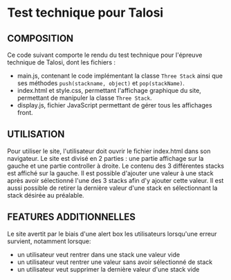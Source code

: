# Test technique pour Talosi

## COMPOSITION
Ce code suivant comporte le rendu du test technique pour l'épreuve technique de Talosi, dont les fichiers :
+ main.js, contenant le code implémentant la classe `Three Stack` ainsi que ses méthodes `push(stackname, object)` et `pop(stackName)`.
+ index.html et style.css, permettant l'affichage graphique du site, permettant de manipuler la classe `Three Stack`.
+ display.js, fichier JavaScript permettant de gérer tous les affichages front.

## UTILISATION
Pour utiliser le site, l'utilisateur doit ouvrir le fichier index.html dans son navigateur. Le site est divisé en 2 parties : une partie affichage sur la gauche et une partie controller à droite. Le contenu des 3 différentes stacks est affiché sur la gauche.
Il est possible d'ajouter une valeur à une stack après avoir sélectionné l'une des 3 stacks afin d'y ajouter cette valeur. Il est aussi possible de retirer la dernière valeur d'une stack en sélectionnant la stack désirée au préalable.

## FEATURES ADDITIONNELLES
Le site avertit par le biais d'une alert box les utilisateurs lorsqu'une erreur survient, notamment lorsque:
+ un utilisateur veut rentrer dans une stack une valeur vide
+ un utilisateur veut rentrer une valeur sans avoir sélectionné de stack
+ un utilisateur veut supprimer la dernière valeur d'une stack vide



